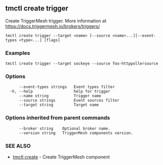 ## tmctl create trigger

Create TriggerMesh trigger. More information at https://docs.triggermesh.io/brokers/triggers/

```
tmctl create trigger --target <name> [--source <name>...][--event-types <type>...] [flags]
```

### Examples

```
tmctl create trigger --target sockeye --source foo-httppollersource
```

### Options

```
      --event-types strings   Event types filter
  -h, --help                  help for trigger
      --name string           Trigger name
      --source strings        Event sources filter
      --target string         Target name
```

### Options inherited from parent commands

```
      --broker string    Optional broker name.
      --version string   TriggerMesh components version.
```

### SEE ALSO

* [tmctl create](tmctl_create.md)	 - Create TriggerMesh component

